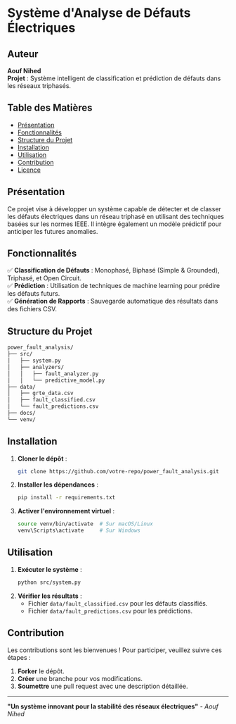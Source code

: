# Système d'Analyse de Défauts Électriques

## Auteur
**Aouf Nihed**  
**Projet** : Système intelligent de classification et prédiction de défauts dans les réseaux triphasés.

## Table des Matières
- [Présentation](#présentation)
- [Fonctionnalités](#fonctionnalités)
- [Structure du Projet](#structure-du-projet)
- [Installation](#installation)
- [Utilisation](#utilisation)
- [Contribution](#contribution)
- [Licence](#licence)

## Présentation
Ce projet vise à développer un système capable de détecter et de classer les défauts électriques dans un réseau triphasé en utilisant des techniques basées sur les normes IEEE. Il intègre également un modèle prédictif pour anticiper les futures anomalies.

## Fonctionnalités
✅ **Classification de Défauts** : Monophasé, Biphasé (Simple & Grounded), Triphasé, et Open Circuit.  
✅ **Prédiction** : Utilisation de techniques de machine learning pour prédire les défauts futurs.  
✅ **Génération de Rapports** : Sauvegarde automatique des résultats dans des fichiers CSV.

## Structure du Projet
```bash
power_fault_analysis/
├── src/
│   ├── system.py
│   ├── analyzers/
│   │   ├── fault_analyzer.py
│   │   └── predictive_model.py
├── data/
│   ├── grte_data.csv
│   ├── fault_classified.csv
│   └── fault_predictions.csv
├── docs/
└── venv/
```

## Installation
1. **Cloner le dépôt** :
   ```bash
   git clone https://github.com/votre-repo/power_fault_analysis.git
   ```
2. **Installer les dépendances** :
   ```bash
   pip install -r requirements.txt
   ```
3. **Activer l'environnement virtuel** :
   ```bash
   source venv/bin/activate  # Sur macOS/Linux
   venv\Scripts\activate     # Sur Windows
   ```

## Utilisation
1. **Exécuter le système** :
   ```bash
   python src/system.py
   ```
2. **Vérifier les résultats** :
   - Fichier `data/fault_classified.csv` pour les défauts classifiés.
   - Fichier `data/fault_predictions.csv` pour les prédictions.

## Contribution
Les contributions sont les bienvenues ! Pour participer, veuillez suivre ces étapes :
1. **Forker** le dépôt.
2. **Créer** une branche pour vos modifications.
3. **Soumettre** une pull request avec une description détaillée.

---
**"Un système innovant pour la stabilité des réseaux électriques"** - *Aouf Nihed*
